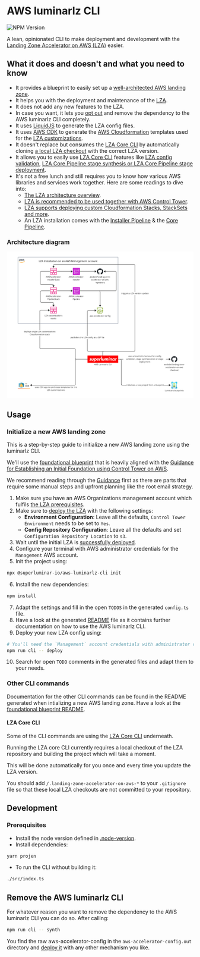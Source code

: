 # AWS luminarlz CLI

![NPM Version](https://img.shields.io/npm/v/%40superluminar-io%2Faws-luminarlz-cli)

A lean, opinionated CLI
to make deployment and development with the [Landing Zone Accelerator on AWS (LZA)](https://docs.aws.amazon.com/solutions/latest/landing-zone-accelerator-on-aws) easier.

## What it does and doesn't and what you need to know

 - It provides a blueprint to easily set up a [well-architected AWS landing zone](https://docs.aws.amazon.com/prescriptive-guidance/latest/migration-aws-environment/welcome.html).
 - It helps you with the deployment and maintenance of the [LZA](https://docs.aws.amazon.com/solutions/latest/landing-zone-accelerator-on-aws).
 - It does not add any new features to the LZA.
 - In case you want, it lets you [opt out](#remove-the-aws-luminarlz-cli) and remove the dependency to the AWS luminarlz CLI completely.
 - It uses [LiquidJS](https://liquidjs.com/) to generate the LZA config files.
 - It uses [AWS CDK](https://github.com/aws/aws-cdk) to generate the [AWS Cloudformation](https://docs.aws.amazon.com/cloudformation/) templates used for the [LZA customizations](https://awslabs.github.io/landing-zone-accelerator-on-aws/latest/faq/customizations/).
 - It doesn't replace but consumes the [LZA Core CLI](https://awslabs.github.io/landing-zone-accelerator-on-aws/latest/developer-guide/scripts/#core-cli) by automatically cloning [a local LZA checkout](https://github.com/awslabs/landing-zone-accelerator-on-aws) with the correct LZA version.
 - It allows you to easily use [LZA Core CLI](https://awslabs.github.io/landing-zone-accelerator-on-aws/latest/developer-guide/scripts/#core-cli) features like [LZA config validation](https://awslabs.github.io/landing-zone-accelerator-on-aws/latest/developer-guide/scripts/#configuration-validator), [LZA Core Pipeline stage synthesis or LZA Core Pipeline stage deployment](https://awslabs.github.io/landing-zone-accelerator-on-aws/latest/developer-guide/scripts/#core-cli).
 - It's not a free lunch and still requires you to know how various AWS libraries and services work together. Here are some readings to dive into:
   - [The LZA architecture overview](https://docs.aws.amazon.com/solutions/latest/landing-zone-accelerator-on-aws/architecture-overview.html).
   - [LZA is recommended to be used together with AWS Control Tower](https://awslabs.github.io/landing-zone-accelerator-on-aws/latest/faq/ct-cfct/).
   - [LZA supports deploying custom Cloudformation Stacks, StackSets and more](https://awslabs.github.io/landing-zone-accelerator-on-aws/latest/faq/customizations/).
   - An LZA installation comes with the [Installer Pipeline](https://docs.aws.amazon.com/solutions/latest/landing-zone-accelerator-on-aws/awsaccelerator-installer.html) & the [Core Pipeline](https://docs.aws.amazon.com/solutions/latest/landing-zone-accelerator-on-aws/awsaccelerator-pipeline.html).

### Architecture diagram

![AWS luminarlz CLI Architecture diagram](docs/architecture-diagram.png)

## Usage

### Initialize a new AWS landing zone

This is a step-by-step guide to initialize a new AWS landing zone using the luminarlz CLI.

We'll use the [foundational blueprint](blueprints/foundational/) that is heavily aligned with the [Guidance for Establishing an Initial Foundation using Control Tower on AWS](https://aws.amazon.com/solutions/guidance/establishing-an-initial-foundation-using-control-tower-on-aws).

We recommend reading through the [Guidance](https://aws.amazon.com/solutions/guidance/establishing-an-initial-foundation-using-control-tower-on-aws) first
as there are parts that require some manual steps and upfront planning like the root email strategy.

1. Make sure you have an AWS Organizations management account which fulfils [the LZA prerequisites](https://docs.aws.amazon.com/solutions/latest/landing-zone-accelerator-on-aws/prerequisites.html).
2. Make sure to [deploy the LZA](https://docs.aws.amazon.com/solutions/latest/landing-zone-accelerator-on-aws/deploy-the-solution.html) with the following settings:
   - **Environment Configuration**: Leave all the defaults, `Control Tower Environment` needs to be set to `Yes`.
   - **Config Repository Configuration**: Leave all the defaults and set `Configuration Repository Location` to `s3`.
3. Wait until the initial LZA is [successfully deployed](https://docs.aws.amazon.com/solutions/latest/landing-zone-accelerator-on-aws/step-2.-await-initial-environment-deployment.html).
4. Configure your terminal with AWS administrator credentials for the `Management` AWS account.
5. Init the project using:
```bash
npx @superluminar-io/aws-luminarlz-cli init
```
6. Install the new dependencies:
```bash
npm install
```
7. Adapt the settings and fill in the open `TODOS` in the generated `config.ts` file.
8. Have a look at the generated [README](blueprints/foundational/README.md) file
   as it contains further documentation on how to use the AWS luminarlz CLI.
9. Deploy your new LZA config using:
```bash
# You'll need the `Management` account credentials with administrator rights to be configured in your terminal.
npm run cli -- deploy
```
10. Search for open `TODO` comments in the generated files and adapt them to your needs.

### Other CLI commands

Documentation for the other CLI commands can be found in the README generated when intializing a new AWS landing zone.
Have a look at the [foundational blueprint README](blueprints/foundational/README.md).

#### LZA Core CLI

Some of the CLI commands are using the [LZA Core CLI](https://awslabs.github.io/landing-zone-accelerator-on-aws/latest/developer-guide/scripts/#core-cli) underneath.

Running the LZA core CLI currently requires a local checkout of the LZA repository and building the project which will take a moment.

This will be done automatically for you once and every time you update the LZA version.

You should add `/.landing-zone-accelerator-on-aws-*` to your `.gitignore` file so that these local LZA checkouts are not committed to your repository.

## Development

### Prerequisites

- Install the node version defined in [.node-version](.node-version).
- Install dependencies:
```bash
yarn projen
```
- To run the CLI without building it:
```bash
./src/index.ts
```

## Remove the AWS luminarlz CLI

For whatever reason you want to remove the dependency to the AWS luminarlz CLI you can do so.
After calling:
```bash
npm run cli -- synth
```
You find the raw aws-accelerator-config in the `aws-accelerator-config.out` directory
and [deploy it](https://docs.aws.amazon.com/solutions/latest/landing-zone-accelerator-on-aws/step-3.-update-the-configuration-files.html#using-s3)
with any other mechanism you like.